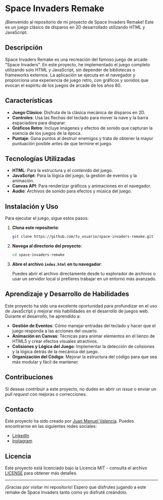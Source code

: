 # Space Invaders Remake

¡Bienvenido al repositorio de mi proyecto de Space Invaders Remake! Este es un juego clásico de disparos en 2D desarrollado utilizando HTML y JavaScript.

## Descripción

Space Invaders Remake es una recreación del famoso juego de arcade "Space Invaders". En este proyecto, he implementado el juego completo utilizando solo HTML y JavaScript, sin depender de bibliotecas o frameworks externos. La aplicación se ejecuta en el navegador y proporciona una experiencia de juego retro, con gráficos y sonidos que evocan el espíritu de los juegos de arcade de los años 80.

## Características

- **Juego Clásico**: Disfruta de la clásica mecánica de disparos en 2D.
- **Controles**: Usa las flechas del teclado para mover la nave y la barra espaciadora para disparar.
- **Gráficos Retro**: Incluye imágenes y efectos de sonido que capturan la esencia de los juegos de la época.
- **Puntaje**: Gana puntos al destruir enemigos y trata de obtener la mayor puntuación posible antes de que termine el juego.

## Tecnologías Utilizadas

- **HTML**: Para la estructura y el contenido del juego.
- **JavaScript**: Para la lógica del juego, la gestión de eventos y la animación.
- **Canvas API**: Para renderizar gráficos y animaciones en el navegador.
- **Audio**: Archivos de sonido para efectos y música del juego.

## Instalación y Uso

Para ejecutar el juego, sigue estos pasos:

1. **Clona este repositorio**:

    ```bash
    git clone https://github.com/tu_usuario/space-invaders-remake.git
    ```

2. **Navega al directorio del proyecto**:

    ```bash
    cd space-invaders-remake
    ```

3. **Abre el archivo `index.html` en tu navegador**:

    Puedes abrir el archivo directamente desde tu explorador de archivos o usar un servidor local si prefieres trabajar en un entorno más avanzado.

## Aprendizaje y Desarrollo de Habilidades

Este proyecto ha sido una excelente oportunidad para profundizar en el uso de JavaScript y mejorar mis habilidades en el desarrollo de juegos web. Durante el desarrollo, he aprendido a:

- **Gestión de Eventos**: Cómo manejar entradas del teclado y hacer que el juego responda a las acciones del usuario.
- **Animación en Canvas**: Técnicas para animar elementos en el lienzo de HTML5 y crear efectos visuales atractivos.
- **Colisiones y Lógica del Juego**: Implementar la detección de colisiones y la lógica detrás de la mecánica del juego.
- **Organización del Código**: Mejorar la estructura del código para que sea más modular y fácil de mantener.

## Contribuciones

Si deseas contribuir a este proyecto, no dudes en abrir un _issue_ o enviar un _pull request_ con mejoras o correcciones.

## Contacto

Este proyecto ha sido creado por [Juan Manuel Valencia](https://github.com/juanma0822). Puedes encontrarme en las siguientes redes sociales:

- [LinkedIn](https://www.linkedin.com/in/juan-manuel-valencia-249aa7250)
- [Instagram](https://www.instagram.com/juanma0822)

## Licencia

Este proyecto está licenciado bajo la Licencia MIT - consulta el archivo [LICENSE](LICENSE) para obtener más detalles.

---

¡Gracias por visitar mi repositorio! Espero que disfrutes jugando a este remake de Space Invaders tanto como yo disfruté creándolo.
